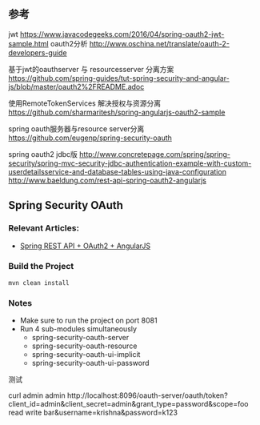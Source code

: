 
## 参考

jwt
https://www.javacodegeeks.com/2016/04/spring-oauth2-jwt-sample.html
oauth2分析
http://www.oschina.net/translate/oauth-2-developers-guide

基于jwt的oauthserver 与 resourcesserver 分离方案
https://github.com/spring-guides/tut-spring-security-and-angular-js/blob/master/oauth2%2FREADME.adoc

使用RemoteTokenServices 解决授权与资源分离
https://github.com/sharmaritesh/spring-angularjs-oauth2-sample

spring oauth服务器与resource server分离
https://github.com/eugenp/spring-security-oauth

spring oauth2 jdbc版
http://www.concretepage.com/spring/spring-security/spring-mvc-security-jdbc-authentication-example-with-custom-userdetailsservice-and-database-tables-using-java-configuration
http://www.baeldung.com/rest-api-spring-oauth2-angularjs

## Spring Security OAuth

### Relevant Articles: 
- [Spring REST API + OAuth2 + AngularJS](http://www.baeldung.com/rest-api-spring-oauth2-angularjs)

### Build the Project
```
mvn clean install
```

### Notes
- Make sure to run the project on port 8081
- Run 4 sub-modules simultaneously 
    - spring-security-oauth-server
    - spring-security-oauth-resource
    - spring-security-oauth-ui-implicit
    - spring-security-oauth-ui-password



测试

curl admin admin
http://localhost:8096/oauth-server/oauth/token?client_id=admin&client_secret=admin&grant_type=password&scope=foo read write bar&username=krishna&password=k123
